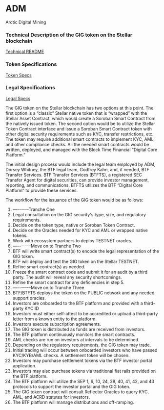 # ADM
Arctic Digital Mining

### Technical Description of the GIG token on the Stellar blockchain
[Technical README](technicalspecs.md)

### Token Specifications
[Token Specs](tokenspecs.md)

### Legal Specifications
[Legal Specs](legalspecs.md)

The GIG token on the Stellar blockchain has two options at this point.  The first option is a “classic” Stellar native token that is “wrapped” with the Stellar Asset Contract, which would create a Soroban Smart Contract from the natively issued token.  The second option would be to utilize the Stellar Token Contract interface and issue a Soroban Smart Contract token with other digital security requirements such as KYC, transfer restrictions, etc.  The token may require additional smart contracts to implement KYC, AML, and other compliance checks.  All the needed smart contracts would be written, deployed, and managed with the Block Time Financial “Digital Core Platform.” 

The initial design process would include the legal team employed by ADM, Dorsey Whitney, the BTF legal team, Godfrey Kahn, and, if needed, BTF Transfer Services. BTF Transfer Services (BTFTS), a registered SEC Transfer Agent for digital securities, can provide investor management, reporting, and communications. BTFTS utilizes the BTF “Digital Core Platform” to provide these services.

The workflow for the issuance of the GIG token would be as follows:

1. —------Tranche One  
2. Legal consultation on the GIG security's type, size, and regulatory requirements.  
3. Decide on the token type, native or Soroban Token Contract.  
4. Decide on the Oracles needed for KYC and AML or wrapped native tokens.  
5. Work with ecosystem partners to deploy TESTNET oracles.  
6. —-------Move on to Tranche Two  
7. BTF will write smart contract(s) to encode the legal representation of the GIG token.  
8. BTF will deploy and test the GIG token on the Stellar TESTNET.  
9. Refine smart contract(s) as needed.  
10. Freeze the smart contract code and submit it for an audit by a third party. The audit will reveal any security shortcomings.   
11. Refine the smart contract for any deficiencies in step 5\.  
12. —-------Move on to Tranche Three  
13. BTF/BTFTS deploys the token on the PUBLIC network and any needed support oracles.  
14. Investors are onboarded to the BTF platform and provided with a third-party KYC ID  
15. Investors must either self-attest to be accredited or upload a third-party letter from a known entity to the platform.  
16. Investors execute subscription agreements.  
17. The GIG token is distributed as funds are received from investors.  
18. The BTF platform continuously monitors the smart contracts.  
19. AML checks are run on investors at intervals to be determined.  
20. Depending on the regulatory requirements, the GIG token may trade.  
21. Initial trading will occur between onboarded investors who have passed KYC/KYB/AML checks.  A settlement token will be chosen.  
22. Investors may purchase settlement tokens via the BTF investor portal application.  
23. Investors may also purchase tokens via traditional fiat rails provided on the BTF platform.  
24. The BTF platform will utilize the SEP 1, 6, 10, 24, 38, 40,  41, 42, and 43 protocols to support the investor portal and the GIG token.  
25. The GIG token contract will consult Reflector Oracles to query KYC, AML, and ACRD statutes for investors.  
26. The BTF platform will manage distributions and off-ramping.
